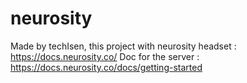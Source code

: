 # neurosity

Made by techIsen, this project with neurosity headset : https://docs.neurosity.co/
Doc for the server : https://docs.neurosity.co/docs/getting-started
